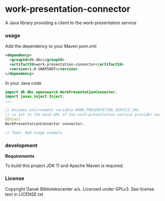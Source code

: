 work-presentation-connector
=============

A Java library providing a client to the work-presentation service

### usage

Add the dependency to your Maven pom.xml

```xml
<dependency>
  <groupId>dk.dbc</groupId>
  <artifactId>work-presentation-connector</artifactId>
  <version>1.0-SNAPSHOT</version>
</dependency>
```
 In your Java code

```java
import dk.dbc.opensearch.WorkPresentationConnector;
import javax.inject.Inject;
...

// Assumes environment variable WORK_PRESENTATION_SERVICE_URL
// is set to the base URL of the work-presentation-service provider service.
@Inject
WorkPresentationConnector connector;

// Todo: Add usage example


```

### development

**Requirements**

To build this project JDK 11 and Apache Maven is required.

### License

Copyright Dansk Bibliotekscenter a/s. Licensed under GPLv3.
See license text in LICENSE.txt
